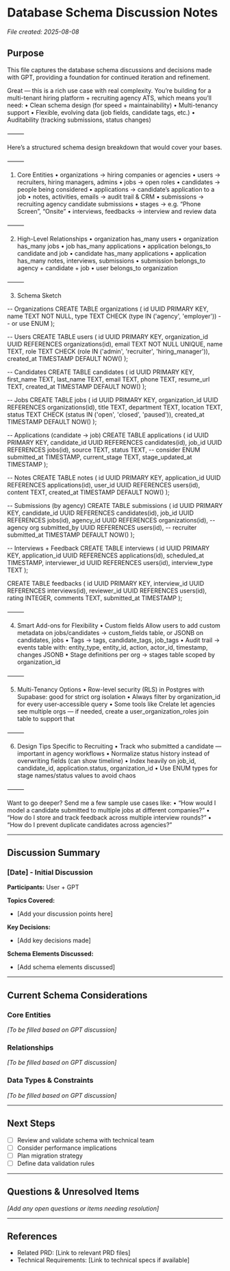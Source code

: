 # Database Schema Discussion Notes
*File created: 2025-08-08*

## Purpose
This file captures the database schema discussions and decisions made with GPT, providing a foundation for continued iteration and refinement.

Great — this is a rich use case with real complexity. You’re building for a multi-tenant hiring platform + recruiting agency ATS, which means you’ll need:
	•	Clean schema design (for speed + maintainability)
	•	Multi-tenancy support
	•	Flexible, evolving data (job fields, candidate tags, etc.)
	•	Auditability (tracking submissions, status changes)

⸻

Here’s a structured schema design breakdown that would cover your bases.

⸻

1. Core Entities
	•	organizations → hiring companies or agencies
	•	users → recruiters, hiring managers, admins
	•	jobs → open roles
	•	candidates → people being considered
	•	applications → candidate’s application to a job
	•	notes, activities, emails → audit trail & CRM
	•	submissions → recruiting agency candidate submissions
	•	stages → e.g. “Phone Screen”, “Onsite”
	•	interviews, feedbacks → interview and review data

⸻

2. High-Level Relationships
	•	organization has_many users
	•	organization has_many jobs
	•	job has_many applications
	•	application belongs_to candidate and job
	•	candidate has_many applications
	•	application has_many notes, interviews, submissions
	•	submission belongs_to agency + candidate + job
	•	user belongs_to organization

⸻

3. Schema Sketch

-- Organizations
CREATE TABLE organizations (
  id UUID PRIMARY KEY,
  name TEXT NOT NULL,
  type TEXT CHECK (type IN ('agency', 'employer')) -- or use ENUM
);

-- Users
CREATE TABLE users (
  id UUID PRIMARY KEY,
  organization_id UUID REFERENCES organizations(id),
  email TEXT NOT NULL UNIQUE,
  name TEXT,
  role TEXT CHECK (role IN ('admin', 'recruiter', 'hiring_manager')),
  created_at TIMESTAMP DEFAULT NOW()
);

-- Candidates
CREATE TABLE candidates (
  id UUID PRIMARY KEY,
  first_name TEXT,
  last_name TEXT,
  email TEXT,
  phone TEXT,
  resume_url TEXT,
  created_at TIMESTAMP DEFAULT NOW()
);

-- Jobs
CREATE TABLE jobs (
  id UUID PRIMARY KEY,
  organization_id UUID REFERENCES organizations(id),
  title TEXT,
  department TEXT,
  location TEXT,
  status TEXT CHECK (status IN ('open', 'closed', 'paused')),
  created_at TIMESTAMP DEFAULT NOW()
);

-- Applications (candidate → job)
CREATE TABLE applications (
  id UUID PRIMARY KEY,
  candidate_id UUID REFERENCES candidates(id),
  job_id UUID REFERENCES jobs(id),
  source TEXT,
  status TEXT, -- consider ENUM
  submitted_at TIMESTAMP,
  current_stage TEXT,
  stage_updated_at TIMESTAMP
);

-- Notes
CREATE TABLE notes (
  id UUID PRIMARY KEY,
  application_id UUID REFERENCES applications(id),
  user_id UUID REFERENCES users(id),
  content TEXT,
  created_at TIMESTAMP DEFAULT NOW()
);

-- Submissions (by agency)
CREATE TABLE submissions (
  id UUID PRIMARY KEY,
  candidate_id UUID REFERENCES candidates(id),
  job_id UUID REFERENCES jobs(id),
  agency_id UUID REFERENCES organizations(id), -- agency org
  submitted_by UUID REFERENCES users(id), -- recruiter
  submitted_at TIMESTAMP DEFAULT NOW()
);

-- Interviews + Feedback
CREATE TABLE interviews (
  id UUID PRIMARY KEY,
  application_id UUID REFERENCES applications(id),
  scheduled_at TIMESTAMP,
  interviewer_id UUID REFERENCES users(id),
  interview_type TEXT
);

CREATE TABLE feedbacks (
  id UUID PRIMARY KEY,
  interview_id UUID REFERENCES interviews(id),
  reviewer_id UUID REFERENCES users(id),
  rating INTEGER,
  comments TEXT,
  submitted_at TIMESTAMP
);


⸻

4. Smart Add-ons for Flexibility
	•	Custom fields
Allow users to add custom metadata on jobs/candidates
→ custom_fields table, or JSONB on candidates, jobs
	•	Tags
→ tags, candidate_tags, job_tags
	•	Audit trail
→ events table with: entity_type, entity_id, action, actor_id, timestamp, changes JSONB
	•	Stage definitions per org
→ stages table scoped by organization_id

⸻

5. Multi-Tenancy Options
	•	Row-level security (RLS) in Postgres with Supabase: good for strict org isolation
	•	Always filter by organization_id for every user-accessible query
	•	Some tools like Crelate let agencies see multiple orgs — if needed, create a user_organization_roles join table to support that

⸻

6. Design Tips Specific to Recruiting
	•	Track who submitted a candidate — important in agency workflows
	•	Normalize status history instead of overwriting fields (can show timeline)
	•	Index heavily on job_id, candidate_id, application.status, organization_id
	•	Use ENUM types for stage names/status values to avoid chaos

⸻

Want to go deeper?
Send me a few sample use cases like:
	•	“How would I model a candidate submitted to multiple jobs at different companies?”
	•	“How do I store and track feedback across multiple interview rounds?”
	•	“How do I prevent duplicate candidates across agencies?”


---

## Discussion Summary

### [Date] - Initial Discussion
**Participants:** User + GPT

**Topics Covered:**
- [Add your discussion points here]

**Key Decisions:**
- [Add key decisions made]

**Schema Elements Discussed:**
- [Add schema elements discussed]

---

## Current Schema Considerations

### Core Entities
*[To be filled based on GPT discussion]*

### Relationships
*[To be filled based on GPT discussion]*

### Data Types & Constraints
*[To be filled based on GPT discussion]*

---

## Next Steps
- [ ] Review and validate schema with technical team
- [ ] Consider performance implications
- [ ] Plan migration strategy
- [ ] Define data validation rules

---

## Questions & Unresolved Items
*[Add any open questions or items needing resolution]*

---

## References
- Related PRD: [Link to relevant PRD files]
- Technical Requirements: [Link to technical specs if available]